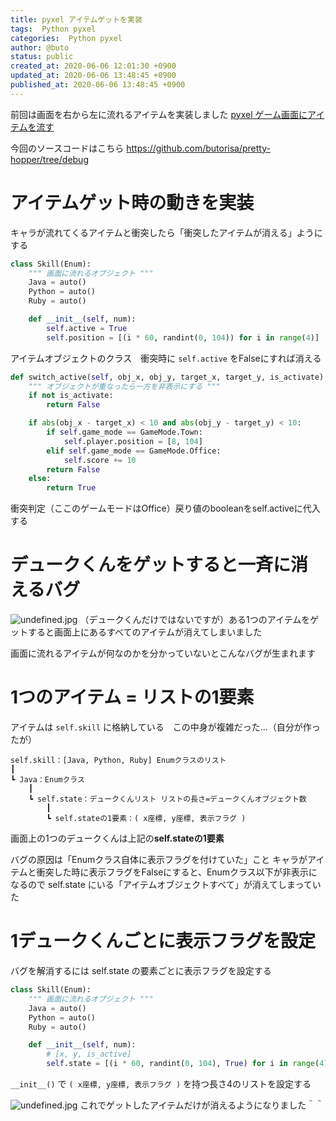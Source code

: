 ```yaml
---
title: pyxel アイテムゲットを実装
tags:  Python pyxel
categories:  Python pyxel
author: @buto
status: public
created_at: 2020-06-06 12:01:30 +0900
updated_at: 2020-06-06 13:48:45 +0900
published_at: 2020-06-06 13:48:45 +0900
---
```

前回は画面を右から左に流れるアイテムを実装しました
[pyxel ゲーム画面にアイテムを流す](https://buto.qrunch.io/entries/vlnJ8nBsdDG33UNT)

今回のソースコードはこちら
https://github.com/butorisa/pretty-hopper/tree/debug

# アイテムゲット時の動きを実装
キャラが流れてくるアイテムと衝突したら「衝突したアイテムが消える」ようにする

```py
class Skill(Enum):
    """ 画面に流れるオブジェクト """
    Java = auto()
    Python = auto()
    Ruby = auto()

    def __init__(self, num):
        self.active = True
        self.position = [(i * 60, randint(0, 104)) for i in range(4)]
```
アイテムオブジェクトのクラス　衝突時に `self.active` をFalseにすれば消える

```py
def switch_active(self, obj_x, obj_y, target_x, target_y, is_activate):
    """ オブジェクトが重なったら一方を非表示にする """
    if not is_activate:
        return False

    if abs(obj_x - target_x) < 10 and abs(obj_y - target_y) < 10:
        if self.game_mode == GameMode.Town:
            self.player.position = [8, 104]
        elif self.game_mode == GameMode.Office:
            self.score += 10
        return False
    else:
        return True
```
衝突判定（ここのゲームモードはOffice）戻り値のbooleanをself.activeに代入する

# デュークくんをゲットすると一斉に消えるバグ
![undefined.jpg](https://s3.qrunch.io/73e3c6a6cdfa78aed00a8194d1911993.gif)
（デュークくんだけではないですが）ある1つのアイテムをゲットすると画面上にあるすべてのアイテムが消えてしまいました

画面に流れるアイテムが何なのかを分かっていないとこんなバグが生まれます

# 1つのアイテム = リストの1要素
アイテムは `self.skill` に格納している　この中身が複雑だった…（自分が作ったが）

```
self.skill：[Java, Python, Ruby] Enumクラスのリスト
┃
┗ Java：Enumクラス
    ┃
    ┗ self.state：デュークくんリスト リストの長さ=デュークくんオブジェクト数
        ┃
        ┗ self.stateの1要素：( x座標, y座標, 表示フラグ )
```
画面上の1つのデュークくんは上記の**self.stateの1要素**

バグの原因は「Enumクラス自体に表示フラグを付けていた」こと
キャラがアイテムと衝突した時に表示フラグをFalseにすると、Enumクラス以下が非表示になるので
self.state にいる「アイテムオブジェクトすべて」が消えてしまっていた

# 1デュークくんごとに表示フラグを設定
バグを解消するには self.state の要素ごとに表示フラグを設定する

```py
class Skill(Enum):
    """ 画面に流れるオブジェクト """
    Java = auto()
    Python = auto()
    Ruby = auto()

    def __init__(self, num):
        # [x, y, is_active]
        self.state = [(i * 60, randint(0, 104), True) for i in range(4)]
```
`__init__()` で `( x座標, y座標, 表示フラグ )` を持つ長さ4のリストを設定する

![undefined.jpg](https://s3.qrunch.io/976b05512cda09f25164a60ac65e62a6.gif)
これでゲットしたアイテムだけが消えるようになりました＾＾
